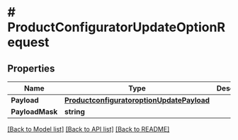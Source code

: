 # # ProductConfiguratorUpdateOptionRequest


## Properties 


Name | Type | Description | Notes
------------ | ------------- | ------------- | -------------
**Payload**| [**ProductconfiguratoroptionUpdatePayload**](ProductconfiguratoroptionUpdatePayload.md) |   | [optional]
**PayloadMask**| **string** |   | [optional]


[[Back to Model list]](../../README.md#models) [[Back to API list]](../../README.md#endpoints) [[Back to README]](../../README.md)

